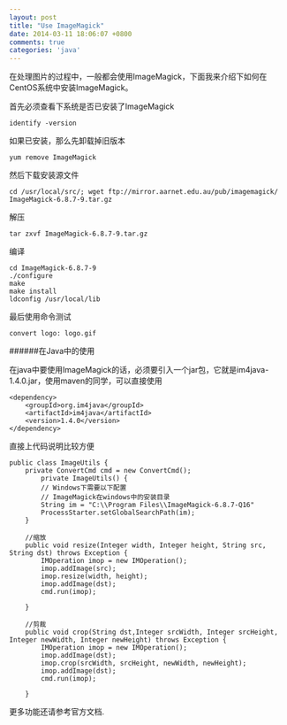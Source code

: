 ```yaml
---
layout: post
title: "Use ImageMagick"
date: 2014-03-11 18:06:07 +0800
comments: true
categories: 'java'
---
```



在处理图片的过程中，一般都会使用ImageMagick，下面我来介绍下如何在CentOS系统中安装ImageMagick。


首先必须查看下系统是否已安装了ImageMagick


	identify -version


如果已安装，那么先卸载掉旧版本


	yum remove ImageMagick


然后下载安装源文件


	cd /usr/local/src/; wget ftp://mirror.aarnet.edu.au/pub/imagemagick/	ImageMagick-6.8.7-9.tar.gz


解压


	tar zxvf ImageMagick-6.8.7-9.tar.gz


编译


	cd ImageMagick-6.8.7-9
	./configure
	make 
	make install
	ldconfig /usr/local/lib


最后使用命令测试


	convert logo: logo.gif


######在Java中的使用

在java中要使用ImageMagick的话，必须要引入一个jar包，它就是im4java-1.4.0.jar，使用maven的同学，可以直接使用


	<dependency>
		<groupId>org.im4java</groupId>
		<artifactId>im4java</artifactId>
		<version>1.4.0</version>
	</dependency>


直接上代码说明比较方便


	public class ImageUtils {
		private ConvertCmd cmd = new ConvertCmd();
	    	private ImageUtils() {
        	// Windows下需要以下配置
        	// ImageMagick在windows中的安装目录
        	String im = "C:\\Program Files\\ImageMagick-6.8.7-Q16"
        	ProcessStarter.setGlobalSearchPath(im);
    	}
    
    	//缩放
    	public void resize(Integer width, Integer height, String src, String dst) throws Exception {
        	IMOperation imop = new IMOperation();
        	imop.addImage(src);
        	imop.resize(width, height);
        	imop.addImage(dst);
        	cmd.run(imop);
        
    	}
    
    	//剪裁
    	public void crop(String dst,Integer srcWidth, Integer srcHeight, Integer newWidth, Integer newHeight) throws Exception {
        	IMOperation imop = new IMOperation();
        	imop.addImage(dst);
        	imop.crop(srcWidth, srcHeight, newWidth, newHeight);
        	imop.addImage(dst);
        	cmd.run(imop);
        
    	}

更多功能还请参考官方文档.

